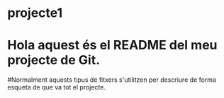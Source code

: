 # projecte1
# Hola aquest és el README del meu projecte de Git.
#Normalment aquests tipus de fitxers s'utilitzen per descriure de forma esqueta de que va tot el projecte.
